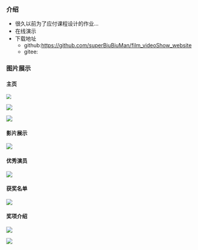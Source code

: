 ### 介绍

* 很久以前为了应付课程设计的作业...
* 在线演示
* 下载地址
  * github:https://github.com/superBiuBiuMan/film_videoShow_website
  * gitee:

### 图片展示

#### 主页

<img src="https://dreamos.oss-cn-beijing.aliyuncs.com/gitblog/202207150843823.png" style="zoom:80%;" />

![](https://dreamos.oss-cn-beijing.aliyuncs.com/gitblog/202207150846968.png)

![](https://dreamos.oss-cn-beijing.aliyuncs.com/gitblog/202207150843960.png)

#### 影片展示

![](https://dreamos.oss-cn-beijing.aliyuncs.com/gitblog/202207150844523.png)

#### 优秀演员

![](https://dreamos.oss-cn-beijing.aliyuncs.com/gitblog/202207150844601.png)

#### 获奖名单

![](https://dreamos.oss-cn-beijing.aliyuncs.com/gitblog/202207150845085.png)

#### 奖项介绍

![](https://dreamos.oss-cn-beijing.aliyuncs.com/gitblog/202207150845149.png)

![](https://dreamos.oss-cn-beijing.aliyuncs.com/gitblog/202207150845926.png)